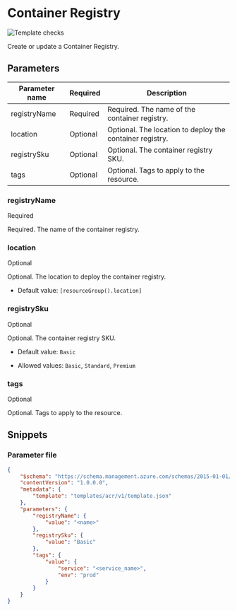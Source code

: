 # Container Registry

![Template checks](https://img.shields.io/badge/Template-Pass-green?style=flat-square)

Create or update a Container Registry.

## Parameters

Parameter name | Required | Description
-------------- | -------- | -----------
registryName   | Required | Required. The name of the container registry.
location       | Optional | Optional. The location to deploy the container registry.
registrySku    | Optional | Optional. The container registry SKU.
tags           | Optional | Optional. Tags to apply to the resource.

### registryName

Required

Required. The name of the container registry.

### location

Optional

Optional. The location to deploy the container registry.

- Default value: `[resourceGroup().location]`

### registrySku

Optional

Optional. The container registry SKU.

- Default value: `Basic`

- Allowed values: `Basic`, `Standard`, `Premium`

### tags

Optional

Optional. Tags to apply to the resource.

## Snippets

### Parameter file

```json
{
    "$schema": "https://schema.management.azure.com/schemas/2015-01-01/deploymentParameters.json#",
    "contentVersion": "1.0.0.0",
    "metadata": {
        "template": "templates/acr/v1/template.json"
    },
    "parameters": {
        "registryName": {
            "value": "<name>"
        },
        "registrySku": {
            "value": "Basic"
        },
        "tags": {
            "value": {
                "service": "<service_name>",
                "env": "prod"
            }
        }
    }
}
```
